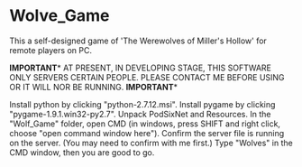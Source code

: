 # Wolve_Game
This a self-designed game of 'The Werewolves of Miller's Hollow' for remote players on PC.

******IMPORTANT*******
AT PRESENT, IN DEVELOPING STAGE, THIS SOFTWARE ONLY SERVERS CERTAIN PEOPLE. PLEASE CONTACT ME BEFORE USING OR IT WILL NOR BE RUNNING.
******IMPORTANT*******

Install python by clicking "python-2.7.12.msi".
Install pygame by clicking "pygame-1.9.1.win32-py2.7".
Unpack PodSixNet and Resources.
In the "Wolf_Game" folder, open CMD (in windows, press SHIFT and right click, choose "open command window here").
Confirm the server file is running on the server. (You may need to confirm with me first.)
Type "Wolves" in the CMD window, then you are good to go.
